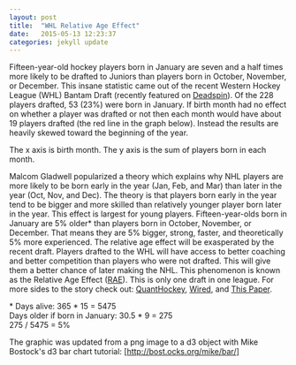 ```yaml
---
layout: post
title:  "WHL Relative Age Effect"
date:   2015-05-13 12:23:37
categories: jekyll update
---
```

<style>

.bar {
  fill: steelblue;
}

.bar:hover {
	fill: brown;
}

.axis {
	font: 10px sans-serif;
}

.axis path,
.axis line {
	fill: none;
	stroke: #000;
	shape-rendering: crispEdges;
}

.x.axis path {
	display: none;
}

.d3-tip {
	line-height: 1;
	font-weight: bold;
	padding: 10px;
	background: rgba(0,0,0,0.8);
	color: #fff;
	border-radius: 2px;
}

/* Creates a small triangle extender for the tooltip */
.d3-tip:after {
	box-sizing: border-box;
	display: inline;
	font-size: 8px;
	width = 100%;
	line-height: 1;
	color: rgba(0,0,0, 0.8);
	content: "\25BC";
	position: absolute;
	text-align: center;	
}

/* Style northward tooltips differently */
d3.-tip.n:after {
	margin: -1px 0 0 0;
	top: 100%;
	left: 0;
}
</style>

Fifteen-year-old hockey players born in January are seven and a half times more likely to be drafted to Juniors than players born in October, November, or December. This insane statistic came out of the recent Western Hockey League (WHL) Bantam Draft (recently featured on [Deadspin](http://deadspin.com/the-future-of-hockey-is-a-bunch-of-kids-with-irritating-1702933861)). Of the 228 players drafted, 53 (23%) were born in January. If birth month had no effect on whether a player was drafted or not then each month would have about 19 players drafted (the red line in the graph below). Instead the results are heavily skewed toward the beginning of the year.

<div id="example" font-size="40px"></div>

The x axis is birth month.  The y axis is the sum of players born in each month.

Malcom Gladwell popularized a theory which explains why NHL players are more likely to be born early in the year (Jan, Feb, and Mar) than later in the year (Oct, Nov, and Dec).  The theory is that players born early in the year tend to be bigger and more skilled than relatively younger player born later in the year.  This effect is largest for young players.  Fifteen-year-olds born in January are 5% older* than players born in October, November, or December.  That means they are 5% bigger, strong, faster, and theoretically 5% more experienced.  The relative age effect will be exasperated by the recent draft.  Players drafted to the WHL will have access to better coaching and better competition than players who were not drafted.  This will give them a better chance of later making the NHL.  This phenomenon is known as the Relative Age Effect ([RAE](https://en.wikipedia.org/wiki/Relative_age_effect)). This is only one draft in one league.  For more sides to the story check out: [QuantHockey](http://www.quanthockey.com/nhl/birth-month-totals/nhl-players-career-stats.html), [Wired](http://www.wired.com/2013/03/nhl-selection-bias/), and [This Paper](http://www.ncbi.nlm.nih.gov/pubmed/24869606).

\* Days alive: 365 * 15 = 5475  
Days older if born in January:  30.5 * 9 = 275  
275 / 5475 = 5%  

The graphic was updated from a png image to a d3 object with Mike Bostock's d3 bar chart tutorial: [http://bost.ocks.org/mike/bar/]

[http://bost.ocks.org/mike/bar/]: http://bost.ocks.org/mike/bar/
<script src="https://cdnjs.cloudflare.com/ajax/libs/d3/3.4.12/d3.js"></script>
<script src="http://labratrevenge.com/d3-tip/javascripts/d3.tip.v0.6.3.js"></script>
<script src="{{site.basurl}}/js/WHL-Histogram-2015.js"></script>